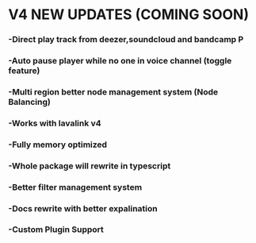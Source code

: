 
# V4 NEW UPDATES (COMING SOON)

### -Direct play track from deezer,soundcloud and bandcamp P
### -Auto pause player while no one in voice channel (toggle feature)
### -Multi region better node management system (Node Balancing)
### -Works with lavalink v4
### -Fully memory optimized
### -Whole package will rewrite in typescript
### -Better filter management system
### -Docs rewrite with better expalination
### -Custom Plugin Support
